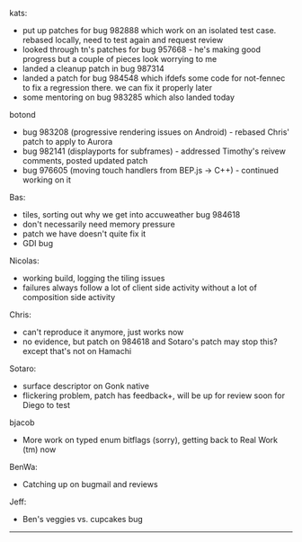 kats:
* put up patches for bug 982888 which work on an isolated test case. rebased locally, need to test again and request review
* looked through tn's patches for bug 957668 - he's making good progress but a couple of pieces look worrying to me
* landed a cleanup patch in bug 987314
* landed a patch for bug 984548 which ifdefs some code for not-fennec to fix a regression there. we can fix it properly later
* some mentoring on bug 983285 which also landed today

botond
  - bug 983208 (progressive rendering issues on Android)
         - rebased Chris' patch to apply to Aurora
  - bug 982141 (displayports for subframes)
         - addressed Timothy's reivew comments, posted updated patch
  - bug 976605 (moving touch handlers from BEP.js -> C++)
         - continued working on it

Bas:
* tiles, sorting out why we get into accuweather bug 984618
* don't necessarily need memory pressure
* patch we have doesn't quite fix it
* GDI bug

Nicolas:
* working build, logging the tiling issues
* failures always follow a lot of client side activity without a lot of composition side activity

Chris:
* can't reproduce it anymore, just works now
* no evidence, but patch on 984618 and Sotaro's patch may stop this? except that's not on Hamachi

Sotaro:
* surface descriptor on Gonk native
* flickering problem, patch has feedback+, will be up for review soon for Diego to test

bjacob
* More work on typed enum bitflags (sorry), getting back to Real Work (tm) now

BenWa:
* Catching up on bugmail and reviews

Jeff:
* Ben's veggies vs. cupcakes bug

________________


